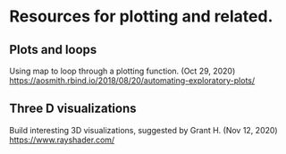# Resources for plotting and related.

## Plots and loops
Using map to loop through a plotting function. (Oct 29, 2020)
https://aosmith.rbind.io/2018/08/20/automating-exploratory-plots/

## Three D visualizations
Build interesting 3D visualizations, suggested by Grant H. (Nov 12, 2020)
https://www.rayshader.com/
